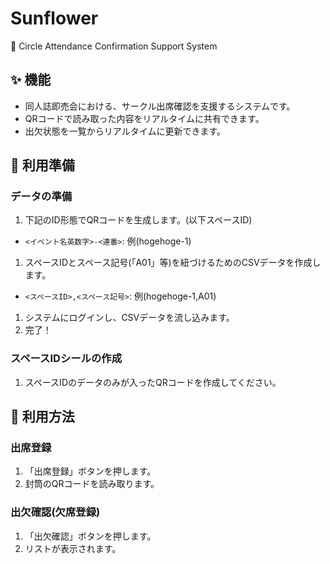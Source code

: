 # Sunflower
🌻 Circle Attendance Confirmation Support System

## ✨ 機能

- 同人誌即売会における、サークル出席確認を支援するシステムです。
- QRコードで読み取った内容をリアルタイムに共有できます。
- 出欠状態を一覧からリアルタイムに更新できます。

## 🐣 利用準備

### データの準備

1. 下記のID形態でQRコードを生成します。(以下スペースID)
  - `<イベント名英数字>-<連番>`: 例(hogehoge-1)
1. スペースIDとスペース記号(「A01」等)を紐づけるためのCSVデータを作成します。
  - `<スペースID>,<スペース記号>`: 例(hogehoge-1,A01)
1. システムにログインし、CSVデータを流し込みます。
1. 完了！

### スペースIDシールの作成

1. スペースIDのデータのみが入ったQRコードを作成してください。

## 🐤 利用方法

### 出席登録

1. 「出席登録」ボタンを押します。
1. 封筒のQRコードを読み取ります。

### 出欠確認(欠席登録)

1. 「出欠確認」ボタンを押します。
1. リストが表示されます。
